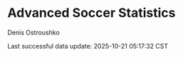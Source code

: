 # Advanced Soccer Statistics
Denis Ostroushko

<!-- gfm -->

Last successful data update: 2025-10-21 05:17:32 CST
